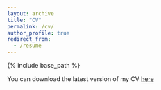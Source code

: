 ```yaml
---
layout: archive
title: "CV"
permalink: /cv/
author_profile: true
redirect_from:
  - /resume
---
```


{% include base_path %}

You can download the latest version of my CV [here](http://adthoms.github.io/files/Alexander_Thoms_Resume.pdf)

